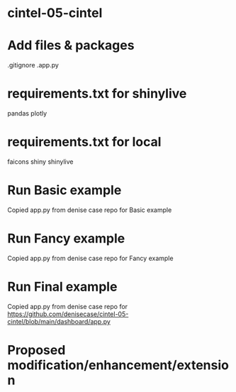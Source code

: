 # cintel-05-cintel

# Add files & packages
.gitignore 
.app.py 

# requirements.txt for shinylive
pandas
plotly

# requirements.txt for local 
faicons
shiny
shinylive

# Run Basic example
Copied app.py from denise case repo for Basic example

# Run Fancy example
Copied app.py from denise case repo for Fancy example

# Run Final example
Copied app.py from denise case repo for https://github.com/denisecase/cintel-05-cintel/blob/main/dashboard/app.py

# Proposed modification/enhancement/extension




